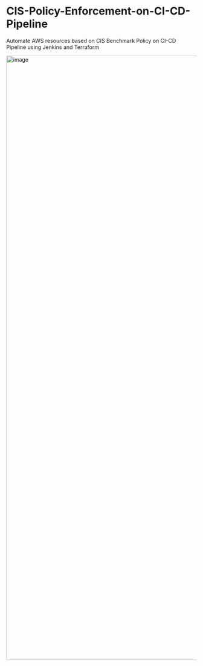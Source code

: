# CIS-Policy-Enforcement-on-CI-CD-Pipeline
Automate AWS resources  based on CIS Benchmark Policy on CI-CD Pipeline using Jenkins and Terraform

<img width="2400" height="1600" alt="image" src="https://github.com/user-attachments/assets/24f807b7-1183-4836-8021-2bfc0a9b87a8" />
